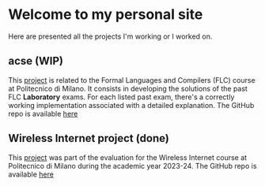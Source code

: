 # Welcome to my personal site
Here are presented all the projects I'm working or I worked on.

## acse (WIP)
This [project](https://gianlucavigo.github.io/acse/acse) is related to the Formal Languages and Compilers (FLC) course at Politecnico di Milano. It consists in developing the solutions of the past FLC **Laboratory** exams. For each listed past exam, there's a correctly working implementation associated with a detailed explanation. The GitHub repo is available [here](https://github.com/GianlucaVigo/acse)

## Wireless Internet project (done)

This [project](https://gianlucavigo.github.io/Wireless-Internet/MAC-Randomization-Project) was part of the evaluation for the Wireless Internet course at Politecnico di Milano during the academic year 2023-24. The GitHub repo is available [here](https://github.com/GianlucaVigo/Wireless-Internet-Project_MAC-Randomization)

